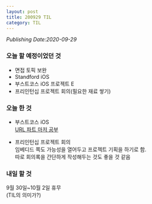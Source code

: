 ```yaml
---
layout: post
title: 200929 TIL
category: TIL
---
```

*Publishing Date:2020-09-29*

### 오늘 할 예정이었던 것
* 면접 토픽 보완
* Standford iOS
* 부스트코스 iOS 프로젝트 E
* 프리인턴십 프로젝트 회의(필요한 재료 쌓기)

### 오늘 한 것
* 부스트코스 iOS  
[URL 파트 마저 공부]()  

* 프리인턴십 프로젝트 회의  
임베디드 쪽도 가능성을 열어두고 프로젝트 기획을 하기로 함.  
따로 회의록을 간단하게 작성해두는 것도 좋을 것 같음


### 내일 할 것
9월 30일~10월 2일 휴무  
(TIL의 의미가?)
